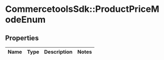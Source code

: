 # CommercetoolsSdk::ProductPriceModeEnum

## Properties
Name | Type | Description | Notes
------------ | ------------- | ------------- | -------------

